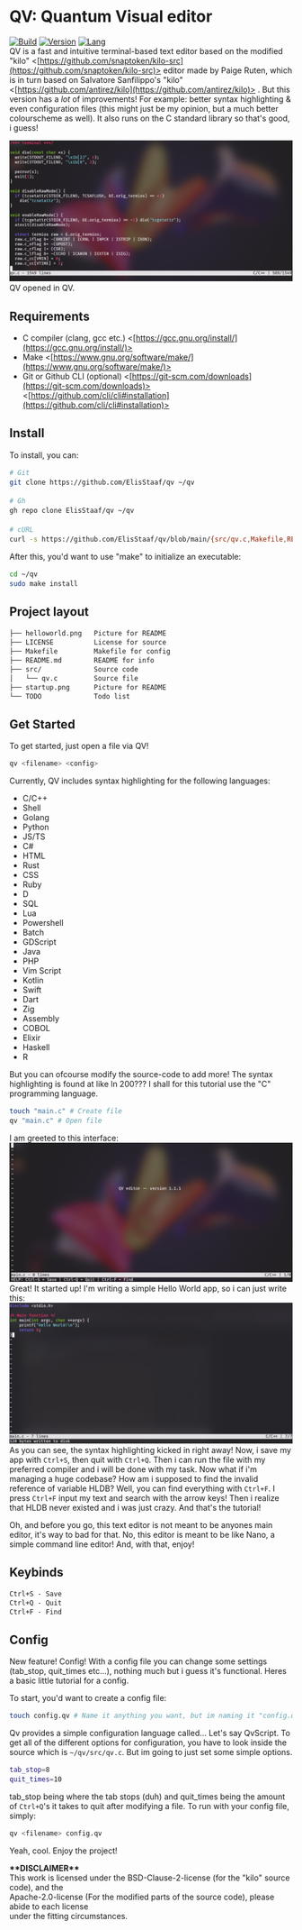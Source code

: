 # QV: Quantum Visual editor
[![Build](https://img.shields.io/badge/Build%20(Fedora)-passing-2a7fd5?logo=fedora&logoColor=2a7fd5)](https://github.com/ElisStaaf/qv)
[![Version](https://img.shields.io/badge/Version-1.1.2-brightgreen)](https://github.com/ElisStaaf/qv)
[![Lang](https://img.shields.io/badge/Lang-C-lightgrey?logo=c)](https://github.com/ElisStaaf/qv)  
QV is a fast and intuitive terminal-based text editor based on the modified "kilo"
<[https://github.com/snaptoken/kilo-src](https://github.com/snaptoken/kilo-src)> 
editor made by Paige Ruten, which is in turn based on Salvatore Sanfilippo's "kilo"  
<[https://github.com/antirez/kilo](https://github.com/antirez/kilo)> .
But this version has a _lot_ of improvements! For example: better syntax highlighting
& even configuration files (this might just be my opinion, but a much better colourscheme as well).
It also runs  on the C standard library so that's good, i guess!   
  
[![File could not be loaded.](https://github.com/ElisStaaf/qv/blob/main/qvimg.png?raw=true)](https://github.com/ElisStaaf/qv/blob/main/qvimg.png)
QV opened in QV.  
  
Requirements
-------
* C compiler (clang, gcc etc.) <[https://gcc.gnu.org/install/](https://gcc.gnu.org/install/)>
* Make <[https://www.gnu.org/software/make/](https://www.gnu.org/software/make/)>
* Git or Github CLI (optional) <[https://git-scm.com/downloads](https://git-scm.com/downloads)> <[https://github.com/cli/cli#installation](https://github.com/cli/cli#installation)>

Install
-------
To install, you can:
```bash
# Git
git clone https://github.com/ElisStaaf/qv ~/qv

# Gh
gh repo clone ElisStaaf/qv ~/qv

# cURL
curl -s https://github.com/ElisStaaf/qv/blob/main/{src/qv.c,Makefile,README.md} ~/qv
```

After this, you'd want to use "make" to initialize an executable:
```bash
cd ~/qv
sudo make install
```

Project layout
--------
```
├── helloworld.png   Picture for README
├── LICENSE          License for source
├── Makefile         Makefile for config
├── README.md        README for info
├── src/             Source code
│   └── qv.c         Source file
├── startup.png      Picture for README
└── TODO             Todo list
```

Get Started
--------
To get started, just open a file via QV!
```bash
qv <filename> <config>
```
Currently, QV includes syntax highlighting for the following languages:  
*  C/C++
*  Shell
*  Golang
*  Python
*  JS/TS
*  C#
*  HTML
*  Rust
*  CSS
*  Ruby
*  D
*  SQL
*  Lua
*  Powershell
*  Batch
*  GDScript
*  Java
*  PHP
*  Vim Script
*  Kotlin
*  Swift
*  Dart
*  Zig
*  Assembly
*  COBOL
*  Elixir
*  Haskell
*  R

But you can ofcourse modify the source-code to add more! The syntax highlighting is found at like ln 200??? I shall for this tutorial
use the "C" programming language.
```bash
touch "main.c" # Create file
qv "main.c" # Open file
```
I am greeted to this interface:
[![File could not be loaded.](https://github.com/ElisStaaf/qv/blob/main/startup.png?raw=true)](https://github.com/ElisStaaf/qv/blob/main/startup.png)
Great! It started up! I'm writing a simple Hello World app, so i can just write this:
[![File could not be loaded.](https://github.com/ElisStaaf/qv/blob/main/helloworld.png?raw=true)](https://github.com/ElisStaaf/qv/blob/main/helloworld.png)
As you can see, the syntax highlighting kicked in right away! Now, i save my app with `Ctrl+S`, then quit with `Ctrl+Q`. Then i can run the
file with my preferred compiler and i will be done with my task. Now what if i'm managing a huge codebase? How am i supposed to find the invalid 
reference of variable HLDB? Well, you can find everything with `Ctrl+F`. I press `Ctrl+F` input my text and search with the arrow keys! Then i realize that HLDB
never existed and i was just crazy. And that's the tutorial!

Oh, and before you go, this text editor is not meant to be anyones main editor, it's way
to bad for that. No, this editor is meant to be like Nano, a simple command line editor! And, with that, enjoy!

Keybinds
--------
```
Ctrl+S - Save
Ctrl+Q - Quit
Ctrl+F - Find
```

Config
------
New feature! Config! With a config file you can change some settings (tab_stop, quit_times etc...), nothing much but i guess
it's functional. Heres a basic little tutorial for a config.  
  
To start, you'd want to create a config file:
```bash
touch config.qv # Name it anything you want, but im naming it "config.qv".
```
Qv provides a simple configuration language called... Let's say QvScript. To get all
of the different options for configuration, you have to look inside the source which is `~/qv/src/qv.c`.
But im going to just set some simple options.
```bash
tab_stop=8
quit_times=10
```
tab_stop being where the tab stops (duh) and quit_times being the amount of `Ctrl+Q`'s it takes to quit after
modifying a file. To run with your config file, simply:
```bash
qv <filename> config.qv
```
Yeah, cool. Enjoy the project!

**\*\*DISCLAIMER\*\***  
This work is licensed under the BSD-Clause-2-license (for the "kilo" source code), and the  
Apache-2.0-license (For the modified parts of the source code), please abide to each license  
under the fitting circumstances.  
